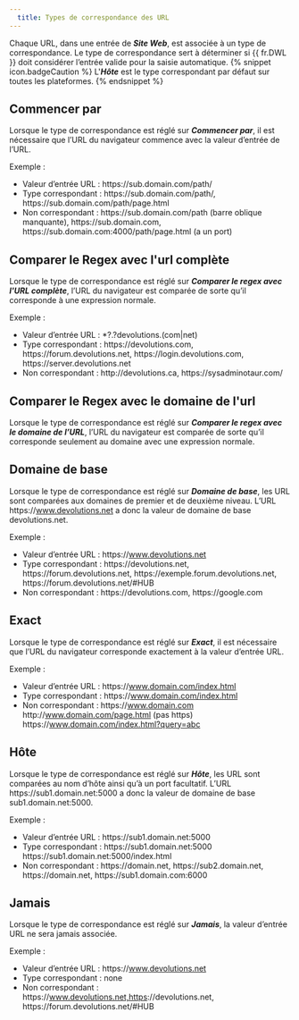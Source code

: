 ```yaml
---
  title: Types de correspondance des URL
---
```

Chaque URL, dans une entrée de ***Site Web***, est associée à un type de correspondance. Le type de correspondance sert à déterminer si {{ fr.DWL }} doit considérer l’entrée valide pour la saisie automatique. 
{% snippet icon.badgeCaution %} 
L'***Hôte*** est le type correspondant par défaut sur toutes les plateformes. 
{% endsnippet %}
 
## Commencer par 
Lorsque le type de correspondance est réglé sur ***Commencer par***, il est nécessaire que l’URL du navigateur commence avec la valeur d’entrée de l’URL.  

Exemple :  

* Valeur d’entrée URL : https<area>://sub.domain.com/path/ 
* Type correspondant : https<area>://sub.domain.com/path/, https<area>://sub.domain.com/path/page.html 
* Non correspondant : https<area>://sub.domain.com/path (barre oblique manquante), https<area>://sub.domain.com, https<area>://sub.domain.com:4000/path/page.html (a un port) 
## Comparer le Regex avec l'url complète 
Lorsque le type de correspondance est réglé sur ***Comparer le regex avec l'URL complète***, l’URL du navigateur est comparée de sorte qu’il corresponde à une expression normale.  

Exemple :  

* Valeur d’entrée URL : *?\.?devolutions\.(com|net) 
* Type correspondant : https<area>://devolutions.com, https<area>://forum.devolutions.net, https<area>://login.devolutions.com, https<area>://server.devolutions.net 
* Non correspondant : http<area>://devolutions.ca, https<area>://sysadminotaur.com/ 
## Comparer le Regex avec le domaine de l'url 
Lorsque le type de correspondance est réglé sur ***Comparer le regex avec le domaine de l’URL***, l’URL du navigateur est comparée de sorte qu’il corresponde seulement au domaine avec une expression normale. 
## Domaine de base 
Lorsque le type de correspondance est réglé sur ***Domaine de base***, les URL sont comparées aux domaines de premier et de deuxième niveau. L’URL https<area>://www.devolutions.net a donc la valeur de domaine de base devolutions<area>.net.  

Exemple :  

* Valeur d’entrée URL : https<area>://www.devolutions.net 
* Type correspondant : https<area>://devolutions.net, https<area>://forum.devolutions.net, https<area>://exemple.forum.devolutions.net, https<area>://forum.devolutions.net/#HUB 
* Non correspondant : https<area>://devolutions.com, https<area>://google.com 
## Exact 
Lorsque le type de correspondance est réglé sur ***Exact***, il est nécessaire que l’URL du navigateur corresponde exactement à la valeur d’entrée URL.  

Exemple :  

* Valeur d’entrée URL : https<area>://www.domain.com/index.html 
* Type correspondant : https<area>://www.domain.com/index.html 
* Non correspondant : https<area>://www.domain.com http<area>://www.domain.com/page.html (pas https<area>) https<area>://www.domain.com/index.html?query=abc 
## Hôte 
Lorsque le type de correspondance est réglé sur ***Hôte***, les URL sont comparées au nom d’hôte ainsi qu’à un port facultatif. L’URL https<area>://sub1.domain.net:5000 a donc la valeur de domaine de base sub1<area>.domain.net:5000.  

Exemple :  

* Valeur d’entrée URL : https<area>://sub1.domain.net:5000 
* Type correspondant : https<area>://sub1.domain.net:5000 https<area>://sub1.domain.net:5000/index.html 
* Non correspondant : https<area>://domain.net, https<area>://sub2.domain.net, https<area>://domain.net, https<area>://sub1.domain.com:6000 
## Jamais 
Lorsque le type de correspondance est réglé sur ***Jamais***, la valeur d’entrée URL ne sera jamais associée.  

Exemple :  

* Valeur d’entrée URL : https<area>://www.devolutions.net 
* Type correspondant : none 
* Non correspondant : https<area>://www.devolutions.net,https<area>://devolutions.net, https<area>://forum.devolutions.net/#HUB 
